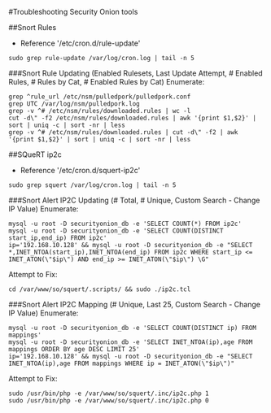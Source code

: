 #Troubleshooting Security Onion tools

##Snort Rules
  - Reference '/etc/cron.d/rule-update'
```
sudo grep rule-update /var/log/cron.log | tail -n 5
```

###Snort Rule Updating (Enabled Rulesets, Last Update Attempt, # Enabled Rules, # Rules by Cat, # Enabled Rules by Cat)
Enumerate:
```
grep ^rule_url /etc/nsm/pulledpork/pulledpork.conf
grep UTC /var/log/nsm/pulledpork.log
grep -v ^# /etc/nsm/rules/downloaded.rules | wc -l
cut -d\" -f2 /etc/nsm/rules/downloaded.rules | awk '{print $1,$2}' | sort | uniq -c | sort -nr | less
grep -v ^# /etc/nsm/rules/downloaded.rules | cut -d\" -f2 | awk '{print $1,$2}' | sort | uniq -c | sort -nr | less
```

##SQueRT ip2c
  - Reference '/etc/cron.d/squert-ip2c'
```
sudo grep squert /var/log/cron.log | tail -n 5
```

###Snort Alert IP2C Updating (# Total, # Unique, Custom Search - Change IP Value)
Enumerate:
```
mysql -u root -D securityonion_db -e 'SELECT COUNT(*) FROM ip2c'
mysql -u root -D securityonion_db -e 'SELECT COUNT(DISTINCT start_ip,end_ip) FROM ip2c'
ip='192.168.10.128' && mysql -u root -D securityonion_db -e "SELECT *,INET_NTOA(start_ip),INET_NTOA(end_ip) FROM ip2c WHERE start_ip <= INET_ATON(\"$ip\") AND end_ip >= INET_ATON(\"$ip\") \G"
```
Attempt to Fix:
```
cd /var/www/so/squert/.scripts/ && sudo ./ip2c.tcl
```

###Snort Alert IP2C Mapping (# Unique, Last 25, Custom Search - Change IP Value)
Enumerate:
```
mysql -u root -D securityonion_db -e 'SELECT COUNT(DISTINCT ip) FROM mappings'
mysql -u root -D securityonion_db -e 'SELECT INET_NTOA(ip),age FROM mappings ORDER BY age DESC LIMIT 25'
ip='192.168.10.128' && mysql -u root -D securityonion_db -e "SELECT INET_NTOA(ip),age FROM mappings WHERE ip = INET_ATON(\"$ip\")"
```
Attempt to Fix:
```
sudo /usr/bin/php -e /var/www/so/squert/.inc/ip2c.php 1
sudo /usr/bin/php -e /var/www/so/squert/.inc/ip2c.php 0
```
